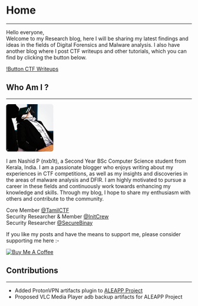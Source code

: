 # Home

---

Hello everyone,<br>
Welcome to my Research blog, here I will be sharing my latest findings and ideas in the fields of Digital Forensics and Malware analysis. I also have another blog where I post CTF writeups and other tutorials, which you can find by clicking the button below. 

[!Button CTF Writeups](https://nxb1t.neocities.org)

## Who Am I ?

---

<img src="assets/img/profile.jpeg" width=128 height=128 style="border-radius: 6px"/> <br>

I am Nashid P (nxb1t), a Second Year BSc Computer Science student from Kerala, India. I am a passionate blogger who enjoys writing about my experiences in CTF competitions, as well as my insights and discoveries in the areas of malware analysis and DFIR. I am highly motivated to pursue a career in these fields and continuously work towards enhancing my knowledge and skills. Through my blog, I hope to share my enthusiasm with others and contribute to the community.

Core Member [@TamilCTF](https://tamilctf.pages.dev/)  <br>
Security Researcher & Member [@InitCrew](https://initcrew.com/) <br>
Security Researcher [@SecureBinay](https://www.securebinary.in/author/nxb1t)

If you like my posts and have the means to support me, please consider supporting me here :-

<a href="https://www.buymeacoffee.com/nxb1t" target="_blank"><img src="https://cdn.buymeacoffee.com/buttons/v2/default-blue.png" alt="Buy Me A Coffee" style="height: 60px !important;width: 217px !important;" ></a>

## Contributions

---

* Added ProtonVPN artifacts plugin to [ALEAPP Project](https://github.com/abrignoni/ALEAPP/pulls?q=is%3Apr+is%3Aclosed+author%3Anxb1t)
* Proposed VLC Media Player adb backup artifacts for ALEAPP Project
